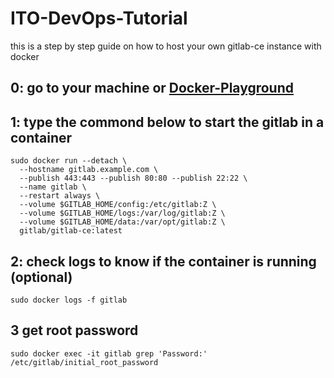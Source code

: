 # ITO-DevOps-Tutorial
this is a step by step guide on how to host your own gitlab-ce instance with docker

## 0: go to your machine or [Docker-Playground](https://labs.play-with-docker.com/)

## 1: type the commond below to start the gitlab in a container
```
sudo docker run --detach \
  --hostname gitlab.example.com \
  --publish 443:443 --publish 80:80 --publish 22:22 \
  --name gitlab \
  --restart always \
  --volume $GITLAB_HOME/config:/etc/gitlab:Z \
  --volume $GITLAB_HOME/logs:/var/log/gitlab:Z \
  --volume $GITLAB_HOME/data:/var/opt/gitlab:Z \
  gitlab/gitlab-ce:latest
  ```
  ## 2: check logs to know if the container is running (optional)
  `
  sudo docker logs -f gitlab
  `
  ## 3 get root password
  `
  sudo docker exec -it gitlab grep 'Password:' /etc/gitlab/initial_root_password
  `
